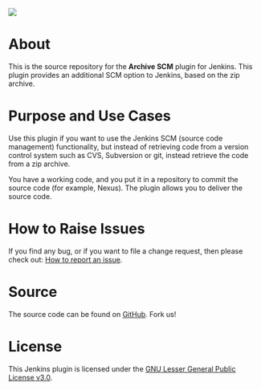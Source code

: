 [![][ButlerImage]][homepage]

# About
This is the source repository for the **Archive SCM** plugin for Jenkins.
This plugin provides an additional SCM option to Jenkins, based on the zip archive.

# Purpose and Use Cases

Use this plugin if you want to use the Jenkins SCM (source code management)
functionality, but instead of retrieving code from a version control system such
as CVS, Subversion or git, instead retrieve the code from a zip archive.

You have a working code, and you put it in a repository to commit the source code (for example, Nexus).
The plugin allows you to deliver the source code.

# How to Raise Issues

If you find any bug, or if you want to file a change request, then please
check out:
[How to report an issue](https://github.com/Kibakus/ArchiveSCM/issues).

# Source
The source code can be found on
[GitHub](https://github.com/Kibakus/ArchiveSCM). Fork us!

# License
This Jenkins plugin is licensed under the [GNU Lesser General Public License v3.0](https://www.gnu.org/licenses/lgpl-3.0.html).

[ButlerImage]: https://jenkins.io/sites/default/files/jenkins_logo.png
[homepage]: https://github.com/Kibakus/ArchiveSCM